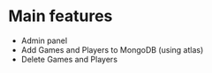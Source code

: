 # Main features
- Admin panel
- Add Games and Players to MongoDB (using atlas)
- Delete Games and Players

